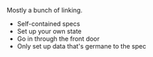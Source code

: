 <!--Title:Automated Testing Best Practices-->

Mostly a bunch of linking.

* Self-contained specs
* Set up your own state
* Go in through the front door
* Only set up data that's germane to the spec